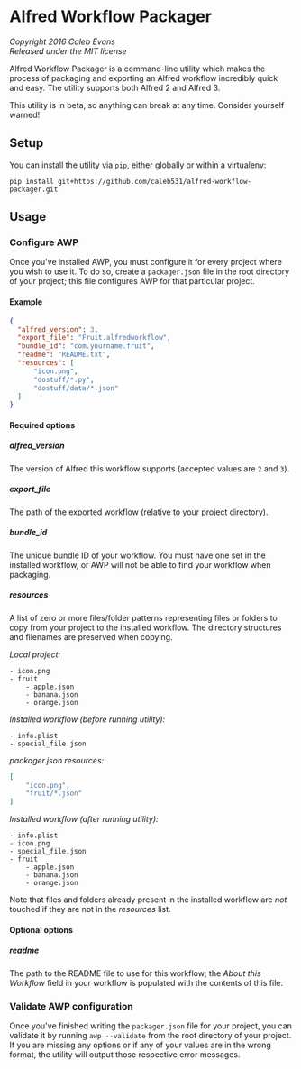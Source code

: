 # Alfred Workflow Packager

*Copyright 2016 Caleb Evans*  
*Released under the MIT license*

Alfred Workflow Packager is a command-line utility which makes the process of
packaging and exporting an Alfred workflow incredibly quick and easy. The
utility supports both Alfred 2 and Alfred 3.

This utility is in beta, so anything can break at any time. Consider yourself
warned!

## Setup

You can install the utility via `pip`, either globally or within a virtualenv:

```
pip install git+https://github.com/caleb531/alfred-workflow-packager.git
```

## Usage

### Configure AWP

Once you've installed AWP, you must configure it for every project where you
wish to use it. To do so, create a `packager.json` file in the root directory of
your project; this file configures AWP for that particular project.

#### Example

```json
{
  "alfred_version": 3,
  "export_file": "Fruit.alfredworkflow",
  "bundle_id": "com.yourname.fruit",
  "readme": "README.txt",
  "resources": [
      "icon.png",
      "dostuff/*.py",
      "dostuff/data/*.json"
  ]
}
```

#### Required options

##### alfred_version

The version of Alfred this workflow supports (accepted values are `2` and `3`).

##### export_file

The path of the exported workflow (relative to your project directory).

##### bundle_id

The unique bundle ID of your workflow. You must have one set in the installed
workflow, or AWP will not be able to find your workflow when packaging.

##### resources

A list of zero or more files/folder patterns representing files or folders to
copy from your project to the installed workflow. The directory structures and
filenames are preserved when copying.

*Local project:*

```
- icon.png
- fruit
    - apple.json
    - banana.json
    - orange.json
```

*Installed workflow (before running utility):*

```
- info.plist
- special_file.json
```

*packager.json resources:*

```json
[
    "icon.png",
    "fruit/*.json"
]
```

*Installed workflow (after running utility):*

```
- info.plist
- icon.png
- special_file.json
- fruit
    - apple.json
    - banana.json
    - orange.json
```

Note that files and folders already present in the installed workflow are *not*
touched if they are not in the *resources* list.

#### Optional options

##### readme

The path to the README file to use for this workflow; the *About this Workflow*
field in your workflow is populated with the contents of this file.

### Validate AWP configuration

Once you've finished writing the `packager.json` file for your project, you can
validate it by running `awp --validate` from the root directory of your project.
If you are missing any options or if any of your values are in the wrong format,
the utility will output those respective error messages.
